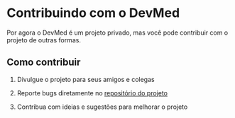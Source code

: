# Contribuindo com o DevMed

Por agora o DevMed é um projeto privado, mas você pode contribuir com o projeto de outras formas.

## Como contribuir

1. Divulgue o projeto para seus amigos e colegas

2. Reporte bugs diretamente no [repositório do projeto](https://github.com/devmedonline/monorepo)

3. Contribua com ideias e sugestões para melhorar o projeto
